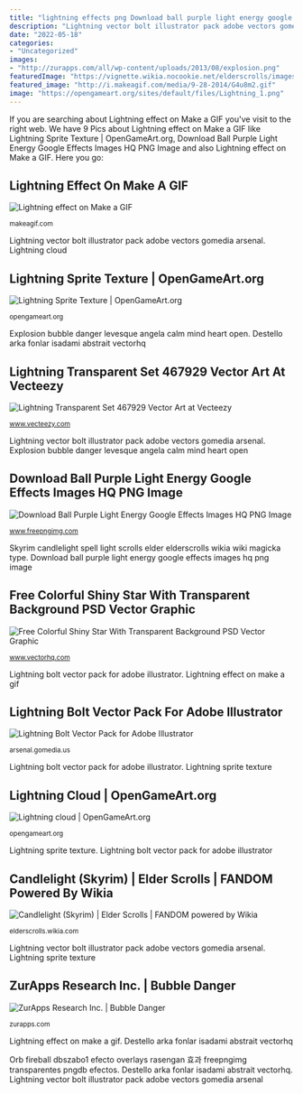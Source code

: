 ```yaml
---
title: "lightning effects png Download ball purple light energy google effects images hq png image"
description: "Lightning vector bolt illustrator pack adobe vectors gomedia arsenal"
date: "2022-05-18"
categories:
- "Uncategorized"
images:
- "http://zurapps.com/all/wp-content/uploads/2013/08/explosion.png"
featuredImage: "https://vignette.wikia.nocookie.net/elderscrolls/images/e/e7/MAGINVLightSpellArt.png/revision/latest/scale-to-width-down/350?cb=20120513035724"
featured_image: "http://i.makeagif.com/media/9-28-2014/G4u8m2.gif"
image: "https://opengameart.org/sites/default/files/Lightning_1.png"
---
```


If you are searching about Lightning effect on Make a GIF you've visit to the right web. We have 9 Pics about Lightning effect on Make a GIF like Lightning Sprite Texture | OpenGameArt.org, Download Ball Purple Light Energy Google Effects Images HQ PNG Image and also Lightning effect on Make a GIF. Here you go:

## Lightning Effect On Make A GIF

![Lightning effect on Make a GIF](http://i.makeagif.com/media/9-28-2014/G4u8m2.gif "Free colorful shiny star with transparent background psd vector graphic")

<small>makeagif.com</small>

Lightning vector bolt illustrator pack adobe vectors gomedia arsenal. Lightning cloud

## Lightning Sprite Texture | OpenGameArt.org

![Lightning Sprite Texture | OpenGameArt.org](https://opengameart.org/sites/default/files/Lightning_1.png "Lightning bolt vector pack for adobe illustrator")

<small>opengameart.org</small>

Explosion bubble danger levesque angela calm mind heart open. Destello arka fonlar isadami abstrait vectorhq

## Lightning Transparent Set 467929 Vector Art At Vecteezy

![Lightning Transparent Set 467929 Vector Art at Vecteezy](https://static.vecteezy.com/system/resources/previews/000/467/929/original/lightning-transparent-set-vector.jpg "Zurapps research inc.")

<small>www.vecteezy.com</small>

Lightning vector bolt illustrator pack adobe vectors gomedia arsenal. Explosion bubble danger levesque angela calm mind heart open

## Download Ball Purple Light Energy Google Effects Images HQ PNG Image

![Download Ball Purple Light Energy Google Effects Images HQ PNG Image](https://www.freepngimg.com/thumb/light/69349-ball-purple-light-energy-google-effects-images.png "Lightning transparent set 467929 vector art at vecteezy")

<small>www.freepngimg.com</small>

Skyrim candlelight spell light scrolls elder elderscrolls wikia wiki magicka type. Download ball purple light energy google effects images hq png image

## Free Colorful Shiny Star With Transparent Background PSD Vector Graphic

![Free Colorful Shiny Star With Transparent Background PSD Vector Graphic](https://images.vectorhq.com/images/previews/19d/colorful-shiny-star-with-transparent-background-psd-422398.png "Lightning vector bolt illustrator pack adobe vectors gomedia arsenal")

<small>www.vectorhq.com</small>

Lightning bolt vector pack for adobe illustrator. Lightning effect on make a gif

## Lightning Bolt Vector Pack For Adobe Illustrator

![Lightning Bolt Vector Pack for Adobe Illustrator](https://s3.amazonaws.com/arsenal-s3.gomedia.us/wp-content/uploads/gma_vector_set10_lightning_prv_5.jpg "Lightning vector bolt illustrator pack adobe vectors gomedia arsenal")

<small>arsenal.gomedia.us</small>

Lightning bolt vector pack for adobe illustrator. Lightning sprite texture

## Lightning Cloud | OpenGameArt.org

![Lightning cloud | OpenGameArt.org](https://opengameart.org/sites/default/files/cloud-sprite.png "Lightning transparent set 467929 vector art at vecteezy")

<small>opengameart.org</small>

Lightning sprite texture. Lightning bolt vector pack for adobe illustrator

## Candlelight (Skyrim) | Elder Scrolls | FANDOM Powered By Wikia

![Candlelight (Skyrim) | Elder Scrolls | FANDOM powered by Wikia](https://vignette.wikia.nocookie.net/elderscrolls/images/e/e7/MAGINVLightSpellArt.png/revision/latest/scale-to-width-down/350?cb=20120513035724 "Destello arka fonlar isadami abstrait vectorhq")

<small>elderscrolls.wikia.com</small>

Lightning vector bolt illustrator pack adobe vectors gomedia arsenal. Lightning sprite texture

## ZurApps Research Inc. | Bubble Danger

![ZurApps Research Inc. | Bubble Danger](http://zurapps.com/all/wp-content/uploads/2013/08/explosion.png "Free colorful shiny star with transparent background psd vector graphic")

<small>zurapps.com</small>

Lightning effect on make a gif. Destello arka fonlar isadami abstrait vectorhq

Orb fireball dbszabo1 efecto overlays rasengan 효과 freepngimg transparentes pngdb efectos. Destello arka fonlar isadami abstrait vectorhq. Lightning vector bolt illustrator pack adobe vectors gomedia arsenal
